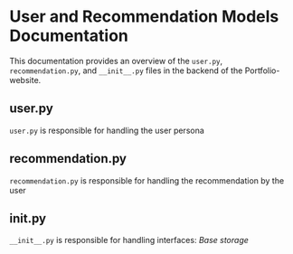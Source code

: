 # User and Recommendation Models Documentation

This documentation provides an overview of the `user.py`, `recommendation.py`, and `__init__.py` files in the backend of the Portfolio-website.

## user.py

`user.py` is responsible for handling the user persona

## recommendation.py

`recommendation.py` is responsible for handling the recommendation by the user

## __init__.py
`__init__.py` is responsible for handling interfaces:
        *Base*
        *storage*
